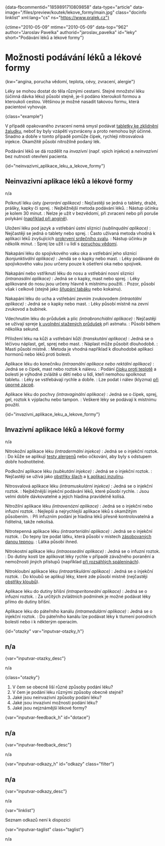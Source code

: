 
{data-fbcommentid="1859891710809858" data-type="article" data-image="/files/preview/koutek/lekove_formy/main.jpg" class="docinfo linklist" xml:lang="cs" ns="https://www.pralek.cz"}

{ctime="2010-05-09" mtime="2010-05-09" data-top="962" author="Jaroslav Pavelka" authorid="jaroslav_pavelka" id="leky" short="Podávání léků a lékové formy"}

# Možnosti podávání léků a lékové formy

{kw="angína, porucha vědomí, teplota, cévy, zvracení, alergie"}

Léky se mohou dostat do těla různými cestami. Stejné množství léku (účinná dávka léku) působí stejně, je-li podáno kteroukoli formou a kteroukoli cestou. Většinou je možné nasadit takovou formu, která pacientovi vyhovuje.

{class="example"}

V případě opakovaného zvracení nemá smysl podávat [tabletky ke zklidnění žaludku][1], neboť by byly vzápětí vyzvráceny a proto nemohou být účinné. Snadno a dobře v tomto případě pomůže čípek, rychleji nitrosvalová injekce. Okamžitě působí nitrožilně podaný lék.

Podávání léků se dá rozdělit na _invazivní_ (např. vpich injekce) a _neinvazivní_ bez nutnosti otevření pacienta.

{id="neinvazivni\_aplikace\_leku\_a\_lekove_formy"}

## Neinvazivní aplikace léků a lékové formy

n/a

Polknutí léku ústy _(perorání aplikace)_
:   Nejčastěji se jedná o tablety, dražé, prášky, kapky či sprej.
:   Nejběžnější metoda podávání léků.
:   Nástup účinku je kolem 30 minut.
:   Nelze je užít v bezvědomí, při zvracení nebo při poruše polykání ([například při angíně][2]).

Uložení léku pod jazyk a vstřebání ústní sliznicí _(sublinquální aplikace)_
:   Nejčastěji se jedná o tablety nebo sprej.
:   Často užívaná metoda vhodná k aplikaci léků zvyšujících [prokrvení srdečního svalu][3].
:   Nástup účinku je několik minut.
:   Sprej lze užít i u lidí s [poruchou vědomí][4].

Nakapání léku do spojivkového vaku oka a vstřebání jeho sliznicí _(konjunktivální aplikace)_
:   Jendá se o kapky nebo mast.
:   Léky podávané do spojivkového vaku jsou určeny pouze k ošetření oka nebo spojivek.

Nakapání nebo vstříknutí léku do nosu a vstřebání nosní sliznicí _(intranasální aplikace)_
:   Jedná se o kapky, mast nebo sprej.
:   Léky aplikované do nosu jsou určeny hlavně k místnímu použití.
:   Pozor, působí však i celkově (stejně jako [šňupání tabáku][5] nebo kokainu).

Nakapání léku do ucha a vstřebání zevním zvukovodem _(intraotální aplikace)_
:   Jedná se o kapky nebo mast.
:   Léky působí místně na zevní zvukovod a bubínek.

Vdechnutím léku do průdušek a plic _(intrabronchiální aplikace)_
:   Nejčastěji se užívají spreje [k uvolnění stažených průdušek][6] při astmatu.
:   Působí během několika sekund.

Přiložení léku na kůži a vstřebání kůží _(transkutání aplikace)_
:   Jedná se o léčivou náplast, gel, sprej nebo mast.
:   Náplast může působit dlouhodobě.
:   Masti působí místně.
:   Metoda je vhodná například k dlouhodobé aplikaci hormonů nebo léků proti bolesti.

Aplikace léku do konečníku _(intraanální aplikace nebo rektální aplikace)_
:   Jedná se o čípek, mast nebo roztok k nálevu.
:   Podání [čípku proti teplotě][7] a bolesti je výhodné zvláště u dětí nebo u lidí, kteří nemohou spolknout tabletu.
:   Léky se vstřebávají rychle a dobře.
:   Lze podat i nálev (klyzma) [při úporné zácpě][1].

Aplikace léku do pochvy _(intravaginální aplikace)_
:   Jedná se o čípek, sprej, gel, roztok k výplachu nebo tampon.
:   Veškeré léky se podávají k místnímu použití.

{id="invazivni\_aplikace\_leku\_a\_lekove_formy"}

## Invazivní aplikace léků a lékové formy

n/a

Nitrokožní aplikace léku _(intradermální injekce)_
:   Jedná se o injekční roztok.
:   Do kůže se aplikují [testy alergenů][8] nebo očkování, aby byly s odstupem dobře hodnotitelné.

Podkožní aplikace léku _(subkutání injekce)_
:   Jedná se o injekční roztok.
:   Nejčastěji se užívá jako [obstřiky šlach][9] a [k aplikaci inzulínu][10].

Nitrosvalová aplikace léku _(intramuskulární injekce)_
:   Jedná se o injekční roztok.
:   Nejběžnější injekční podávání léků, které působí rychle.
:   Jsou velmi dobře dávkovatelné a jejich hladina pravidelně kolísá.

Nitrožilní aplikace léku _(intravenózní aplikace)_
:   Jedná se o injekční nebo infuzní roztok.
:   Nejlepší a nejrychlejší aplikace léků s okamžitým působením.
:   Při infuzním podání je hladina léků přesně kontrolovatelná a řiditelná, takže nekolísá.

Nitrotepenná aplikace léku _(intraarteriální aplikace)_
:   Jedná se o injekční roztok.
:   Do tepny lze podat látku, která působí v místech [zásobovaných danou tepnou][11].
:   Látka působí ihned.

Nitrokostní aplikace léku _(intraosseální aplikace)_
:   Jedná se o infuzní roztok.
:   Do dutiny kosti lze aplikovat léky rychle v případě závažného poranění a nemožnosti jiných přístupů (například [při rozsáhlých spáleninách][12]).

Nitrokloubní aplikace léku _(intraartikulární aplikace)_
:   Jedná se o injekční roztok.
:   Do kloubů se aplikují léky, které zde působí místně (nejčastěji [obstřiky kloubů][13]).

Aplikace léku do dutiny břišní _(intraperitoneální aplikace)_
:   Jedná se o infuzní roztok.
:   Za určitých zvláštních podmínek je možné podávat léky přímo do dutiny břišní.

Aplikace léku do páteřního kanálu _(intramedulární aplikace)_
:   Jedná se o injekční roztok.
:   Do páteřního kanálu lze podávat léky k tlumení porodních bolestí nebo i k některým operacím.

{id="otazky" var="inputvar-otazky_h"}

## n/a

{var="inputvar-otazky_desc"}

n/a

{class="otazky"}

  1. V čem se obecně liší různé způsoby podání léku?
  2. V čem je podání léku různými způsoby obecně stejné?
  3. Jaké jsou neinvazivní způsoby podání léku?
  4. Jaké jsou invazivní možnosti podání léku?
  5. Jaké jsou nejznámější lékové formy?

{var="inputvar-feedback_h" id="dotace"}

## n/a

{var="inputvar-feedback_desc"}

n/a

{var="inputvar-odkazy_h" id="odkazy" class="filter"}

## n/a

{var="inputvar-odkazy_desc"}

n/a

{var="linklist"}

Seznam odkazů není k dispozici

{var="inputvar-taglist" class="taglist"}

n/a

 [1]: funkcni_poruchy_traveni
 [2]: bolest_v_krku_angina
 [3]: srdecni_infarkt
 [4]: nadmerne_dychani
 [5]: koureni_cigaret
 [6]: kasel_a_typy_kasle
 [7]: teplota
 [8]: imunita
 [9]: onemocneni_slach
 [10]: cukrovka
 [11]: mrtvice
 [12]: ochlazeni_spaleniny
 [13]: artroza

